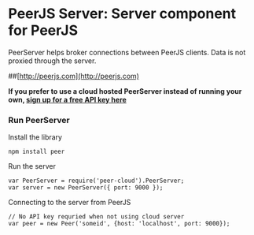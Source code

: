 # PeerJS Server: Server component for PeerJS #

PeerServer helps broker connections between PeerJS clients. Data is not proxied through the server.

##[http://peerjs.com](http://peerjs.com)


**If you prefer to use a cloud hosted PeerServer instead of running your own, [sign up for a free API key here](http://peerjs.com/peerserver)**


### Run PeerServer

Install the library

    npm install peer     

Run the server

    var PeerServer = require('peer-cloud').PeerServer;
    var server = new PeerServer({ port: 9000 });
    
Connecting to the server from PeerJS
    
    // No API key requried when not using cloud server
    var peer = new Peer('someid', {host: 'localhost', port: 9000});
    

